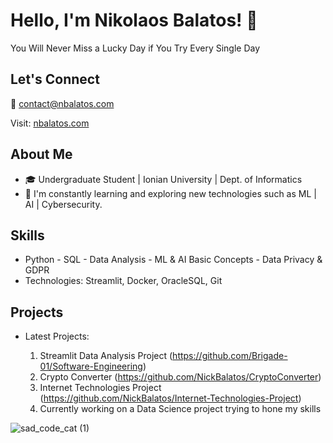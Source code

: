 # Hello, I'm Nikolaos Balatos! 👋

You Will Never Miss a Lucky Day if You Try Every Single Day

## Let's Connect
🤝 contact@nbalatos.com

Visit: [nbalatos.com](https://nbalatos.com)

## About Me
- 🎓 Undergraduate Student | Ionian University | Dept. of Informatics
- 🌱 I'm constantly learning and exploring new technologies such as ML | AI | Cybersecurity.

## Skills

- Python - SQL - Data Analysis - ML & AI Basic Concepts - Data Privacy & GDPR
- Technologies: Streamlit, Docker, OracleSQL, Git

## Projects

- Latest Projects:

  1) Streamlit Data Analysis Project (https://github.com/Brigade-01/Software-Engineering)
  2) Crypto Converter (https://github.com/NickBalatos/CryptoConverter)
  3) Internet Technologies Project (https://github.com/NickBalatos/Internet-Technologies-Project)
  4) Currently working on a Data Science project trying to hone my skills


![sad_code_cat (1)](https://github.com/NickBalatos/NickBalatos/assets/94397703/fc0a151a-bd11-4ad3-bc61-884d3d447d2a)


